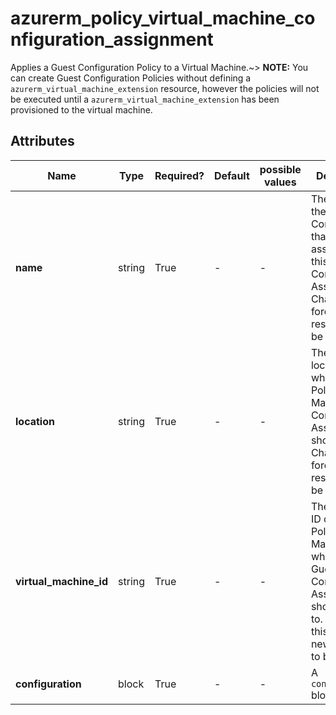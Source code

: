 # azurerm_policy_virtual_machine_configuration_assignment

Applies a Guest Configuration Policy to a Virtual Machine.~> **NOTE:** You can create Guest Configuration Policies without defining a `azurerm_virtual_machine_extension` resource, however the policies will not be executed until a `azurerm_virtual_machine_extension` has been provisioned to the virtual machine.

## Attributes

| Name | Type | Required? | Default  | possible values | Description |
| ---- | ---- | --------- | -------- | ----------- | ----------- |
| **name** | string | True | -  |  -  | The name of the Guest Configuration that will be assigned in this Guest Configuration Assignment. Changing this forces a new resource to be created. | 
| **location** | string | True | -  |  -  | The Azure location where the Policy Virtual Machine Configuration Assignment should exist. Changing this forces a new resource to be created. | 
| **virtual_machine_id** | string | True | -  |  -  | The resource ID of the Policy Virtual Machine which this Guest Configuration Assignment should apply to. Changing this forces a new resource to be created. | 
| **configuration** | block | True | -  |  -  | A `configuration` block. | 

